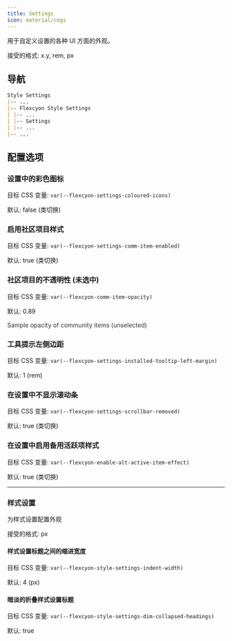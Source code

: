 ```yaml
---
title: Settings
icon: material/cogs
---
```


用于自定义设置的各种 UI 方面的外观。

接受的格式: x.y, rem, px

## 导航

```md
Style Settings
|-- ...
|-- Flexcyon Style Settings
| |-- ...
| |-- Settings
| |-- ...
|-- ...
```

## 配置选项

### 设置中的彩色图标

目标 CSS 变量: `var(--flexcyon-settings-coloured-icons)`

默认: false (类切换)

### 启用社区项目样式

目标 CSS 变量: `var(--flexcyon-settings-comm-item-enabled)`

默认: true (类切换)

### 社区项目的不透明性 (未选中)

目标 CSS 变量: `var(--flexcyon-comm-item-opacity)`

默认: 0.89

<span style="opacity: 0.89">Sample opacity of community items (unselected)</span>

### 工具提示左侧边距

目标 CSS 变量: `var(--flexcyon-settings-installed-tooltip-left-margin)`

默认: 1 (rem)

### 在设置中不显示滚动条

目标 CSS 变量: `var(--flexcyon-settings-scrollbar-removed)`

默认: true (类切换)

### 在设置中启用备用活跃项样式

目标 CSS 变量: `var(--flexcyon-enable-alt-active-item-effect)`

默认: true (类切换)

<!--- 
TODO: Add Input box padding settings here later.
--->

---

### 样式设置

为样式设置配置外观

接受的格式: px

#### 样式设置标题之间的缩进宽度

目标 CSS 变量: `var(--flexcyon-style-settings-indent-width)`

默认: 4 (px)

#### 暗淡的折叠样式设置标题

目标 CSS 变量: `var(--flexcyon-style-settings-dim-collapsed-headings)`

默认: true
